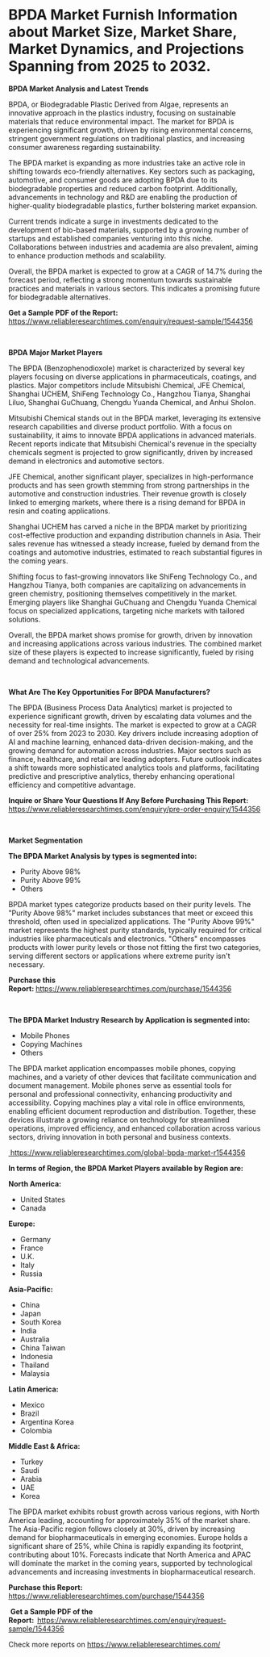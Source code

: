 <p><h1>BPDA Market Furnish Information about Market Size, Market Share, Market Dynamics, and Projections Spanning from 2025 to 2032.</h1></p><p><strong>BPDA Market Analysis and Latest Trends</strong></p>
<p><p>BPDA, or Biodegradable Plastic Derived from Algae, represents an innovative approach in the plastics industry, focusing on sustainable materials that reduce environmental impact. The market for BPDA is experiencing significant growth, driven by rising environmental concerns, stringent government regulations on traditional plastics, and increasing consumer awareness regarding sustainability. </p><p>The BPDA market is expanding as more industries take an active role in shifting towards eco-friendly alternatives. Key sectors such as packaging, automotive, and consumer goods are adopting BPDA due to its biodegradable properties and reduced carbon footprint. Additionally, advancements in technology and R&D are enabling the production of higher-quality biodegradable plastics, further bolstering market expansion.</p><p>Current trends indicate a surge in investments dedicated to the development of bio-based materials, supported by a growing number of startups and established companies venturing into this niche. Collaborations between industries and academia are also prevalent, aiming to enhance production methods and scalability. </p><p>Overall, the BPDA market is expected to grow at a CAGR of 14.7% during the forecast period, reflecting a strong momentum towards sustainable practices and materials in various sectors. This indicates a promising future for biodegradable alternatives.</p></p>
<p><strong>Get a Sample PDF of the Report:&nbsp;</strong> <a href="https://www.reliableresearchtimes.com/enquiry/request-sample/1544356?utm_campaign=2201&utm_medium=2&utm_source=Github&utm_content=ia&utm_term=31032025&utm_id=bpda">https://www.reliableresearchtimes.com/enquiry/request-sample/1544356</a></p>
<p>&nbsp;</p>
<p><strong>BPDA Major Market Players</strong></p>
<p><p>The BPDA (Benzophenodioxole) market is characterized by several key players focusing on diverse applications in pharmaceuticals, coatings, and plastics. Major competitors include Mitsubishi Chemical, JFE Chemical, Shanghai UCHEM, ShiFeng Technology Co., Hangzhou Tianya, Shanghai Liluo, Shanghai GuChuang, Chengdu Yuanda Chemical, and Anhui Sholon.</p><p>Mitsubishi Chemical stands out in the BPDA market, leveraging its extensive research capabilities and diverse product portfolio. With a focus on sustainability, it aims to innovate BPDA applications in advanced materials. Recent reports indicate that Mitsubishi Chemical's revenue in the specialty chemicals segment is projected to grow significantly, driven by increased demand in electronics and automotive sectors.</p><p>JFE Chemical, another significant player, specializes in high-performance products and has seen growth stemming from strong partnerships in the automotive and construction industries. Their revenue growth is closely linked to emerging markets, where there is a rising demand for BPDA in resin and coating applications.</p><p>Shanghai UCHEM has carved a niche in the BPDA market by prioritizing cost-effective production and expanding distribution channels in Asia. Their sales revenue has witnessed a steady increase, fueled by demand from the coatings and automotive industries, estimated to reach substantial figures in the coming years.</p><p>Shifting focus to fast-growing innovators like ShiFeng Technology Co., and Hangzhou Tianya, both companies are capitalizing on advancements in green chemistry, positioning themselves competitively in the market. Emerging players like Shanghai GuChuang and Chengdu Yuanda Chemical focus on specialized applications, targeting niche markets with tailored solutions.</p><p>Overall, the BPDA market shows promise for growth, driven by innovation and increasing applications across various industries. The combined market size of these players is expected to increase significantly, fueled by rising demand and technological advancements.</p></p>
<p>&nbsp;</p>
<p><strong>What Are The Key Opportunities For BPDA Manufacturers?</strong></p>
<p><p>The BPDA (Business Process Data Analytics) market is projected to experience significant growth, driven by escalating data volumes and the necessity for real-time insights. The market is expected to grow at a CAGR of over 25% from 2023 to 2030. Key drivers include increasing adoption of AI and machine learning, enhanced data-driven decision-making, and the growing demand for automation across industries. Major sectors such as finance, healthcare, and retail are leading adopters. Future outlook indicates a shift towards more sophisticated analytics tools and platforms, facilitating predictive and prescriptive analytics, thereby enhancing operational efficiency and competitive advantage.</p></p>
<p><strong>Inquire or Share Your Questions If Any Before Purchasing This Report:</strong> <a href="https://www.reliableresearchtimes.com/enquiry/pre-order-enquiry/1544356?utm_campaign=2201&utm_medium=2&utm_source=Github&utm_content=ia&utm_term=31032025&utm_id=bpda">https://www.reliableresearchtimes.com/enquiry/pre-order-enquiry/1544356</a></p>
<p>&nbsp;</p>
<p><strong>Market Segmentation</strong></p>
<p><strong>The BPDA Market Analysis by types is segmented into:</strong></p>
<p><ul><li>Purity Above 98%</li><li>Purity Above 99%</li><li>Others</li></ul></p>
<p><p>BPDA market types categorize products based on their purity levels. The "Purity Above 98%" market includes substances that meet or exceed this threshold, often used in specialized applications. The "Purity Above 99%" market represents the highest purity standards, typically required for critical industries like pharmaceuticals and electronics. "Others" encompasses products with lower purity levels or those not fitting the first two categories, serving different sectors or applications where extreme purity isn't necessary.</p></p>
<p><strong>Purchase this Report:&nbsp;</strong><a href="https://www.reliableresearchtimes.com/purchase/1544356?utm_campaign=2201&utm_medium=2&utm_source=Github&utm_content=ia&utm_term=31032025&utm_id=bpda">https://www.reliableresearchtimes.com/purchase/1544356</a></p>
<p>&nbsp;</p>
<p><strong>The BPDA Market Industry Research by Application is segmented into:</strong></p>
<p><ul><li>Mobile Phones</li><li>Copying Machines</li><li>Others</li></ul></p>
<p><p>The BPDA market application encompasses mobile phones, copying machines, and a variety of other devices that facilitate communication and document management. Mobile phones serve as essential tools for personal and professional connectivity, enhancing productivity and accessibility. Copying machines play a vital role in office environments, enabling efficient document reproduction and distribution. Together, these devices illustrate a growing reliance on technology for streamlined operations, improved efficiency, and enhanced collaboration across various sectors, driving innovation in both personal and business contexts.</p></p>
<p><a href="https://www.reliableresearchtimes.com/global-bpda-market-r1544356?utm_campaign=2201&utm_medium=2&utm_source=Github&utm_content=ia&utm_term=31032025&utm_id=bpda">&nbsp;https://www.reliableresearchtimes.com/global-bpda-market-r1544356</a></p>
<p><strong>In terms of Region, the BPDA Market Players available by Region are:</strong></p>
<p>
    <p> <strong> North America: </strong>
        <ul>
            <li>United States</li>
            <li>Canada</li>
        </ul>
        </p> 
    <p> <strong> Europe: </strong>
        <ul>
            <li>Germany</li>
            <li>France</li>
            <li>U.K.</li>
            <li>Italy</li>
            <li>Russia</li>
        </ul>
        </p> 
    <p> <strong> Asia-Pacific: </strong>
        <ul>
            <li>China</li>
            <li>Japan</li>
            <li>South Korea</li>
            <li>India</li>
            <li>Australia</li>
            <li>China Taiwan</li>
            <li>Indonesia</li>
            <li>Thailand</li>
            <li>Malaysia</li>
        </ul>
        </p> 
    <p> <strong> Latin America: </strong>
        <ul>
            <li>Mexico</li>
            <li>Brazil</li>
            <li>Argentina Korea</li>
            <li>Colombia</li>
        </ul>
        </p> 
    <p> <strong> Middle East & Africa: </strong>
        <ul>
            <li>Turkey</li>
            <li>Saudi</li>
            <li>Arabia</li>
            <li>UAE</li>
            <li>Korea</li>
        </ul>
    </p>
    </p>
<p><p>The BPDA market exhibits robust growth across various regions, with North America leading, accounting for approximately 35% of the market share. The Asia-Pacific region follows closely at 30%, driven by increasing demand for biopharmaceuticals in emerging economies. Europe holds a significant share of 25%, while China is rapidly expanding its footprint, contributing about 10%. Forecasts indicate that North America and APAC will dominate the market in the coming years, supported by technological advancements and increasing investments in biopharmaceutical research.</p></p>
<p><strong>Purchase this Report: </strong><a href="https://www.reliableresearchtimes.com/purchase/1544356?utm_campaign=2201&utm_medium=2&utm_source=Github&utm_content=ia&utm_term=31032025&utm_id=bpda">https://www.reliableresearchtimes.com/purchase/1544356</a></p>
<p>&nbsp;<strong>Get a Sample PDF of the Report:&nbsp;&nbsp;</strong><a href="https://www.reliableresearchtimes.com/enquiry/request-sample/1544356?utm_campaign=2201&utm_medium=2&utm_source=Github&utm_content=ia&utm_term=31032025&utm_id=bpda">https://www.reliableresearchtimes.com/enquiry/request-sample/1544356</a></p>
<p><strong></strong></p>
<p>Check more reports on <a href="https://www.reliableresearchtimes.com/?utm_campaign=2201&utm_medium=2&utm_source=Github&utm_content=ia&utm_term=31032025&utm_id=bpda">https://www.reliableresearchtimes.com/</a></p>